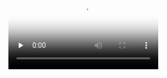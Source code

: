 

<video id="video" controls="" preload="none" poster="http://media.w3.org/2010/05/sintel/poster.png">
      <source id="mp4" src="http://legendary.cdn.play8.io/learnpython/video/D2-Python中的while循环.mp4" type="video/mp4">
</video>




